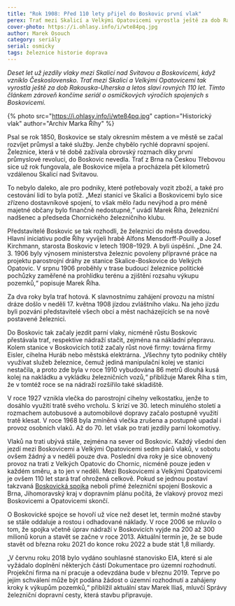 ```yaml
---
title: "Rok 1908: Před 110 lety přijel do Boskovic první vlak"
perex: Trať mezi Skalicí a Velkými Opatovicemi vyrostla ještě za dob Rakouska-Uherska a letos slaví rovných 110 let. Tímto článkem končíme seriál o osmičkových výročích spojených s Boskovicemi.
cover-photo: https://i.ohlasy.info/i/wte84pq.jpg
author: Marek Osouch
category: seriály
serial: osmicky
tags: železnice historie doprava
---
```


*Deset let už jezdily vlaky mezi Skalicí nad Svitavou a Boskovicemi, když vzniklo Československo. Trať mezi Skalicí a Velkými Opatovicemi tak vyrostla ještě za dob Rakouska-Uherska a letos slaví rovných 110 let. Tímto článkem zároveň končíme seriál o osmičkových výročích spojených s Boskovicemi.*

{% photo src="https://i.ohlasy.info/i/wte84pq.jpg" caption="Historický vlak" author="Archiv Marka Říhy" %}

Psal se rok 1850, Boskovice se staly okresním městem a ve městě se začal rozvíjet průmysl a také služby. Jenže chybělo rychlé dopravní spojení. Železnice, která v té době zažívala obrovský rozmach díky první průmyslové revoluci, do Boskovic nevedla. Trať z Brna na Českou Třebovou sice už rok fungovala, ale Boskovice míjela a procházela pět kilometrů vzdálenou Skalicí nad Svitavou.

To nebylo daleko, ale pro podniky, které potřebovaly vozit zboží, a také pro cestování lidí to byla potíž. „Mezi stanicí ve Skalici a Boskovicemi bylo sice zřízeno dostavníkové spojení, to však mělo řadu nevýhod a pro méně majetné občany bylo finančně nedostupné,“ uvádí Marek Říha, železniční nadšenec a předseda Chornického železničního klubu.

Představitelé Boskovic se tak rozhodli, že železnici do města dovedou. Hlavní iniciativu podle Říhy vyvíjeli hrabě Alfons Mensdorff-Pouilly a Josef Kirchmann, starosta Boskovic v letech 1908–1929. A byli úspěšní. „Dne 24. 3. 1906 byly výnosem ministerstva železnic povoleny přípravné práce na projektu parostrojní dráhy ze stanice Skalice-Boskovice do Velkých Opatovic. V srpnu 1906 proběhly v trase budoucí železnice politické pochůzky zaměřené na prohlídku terénu a zjištění rozsahu výkupu pozemků,“ popisuje Marek Říha.

Za dva roky byla trať hotová. K slavnostnímu zahájení provozu na místní dráze došlo v neděli 17. května 1908 jízdou zvláštního vlaku. Na jeho jízdu byli pozváni představitelé všech obcí a měst nacházejících se na nově postavené železnici.

Do Boskovic tak začaly jezdit parní vlaky, nicméně růstu Boskovic přestávala trať, respektive nádraží stačit, zejména na nákladní přepravu. Kolem stanice v Boskovicích totiž začaly růst nové firmy: továrna firmy Eisler, cihelna Huráb nebo městská elektrárna. „Všechny tyto podniky chtěly využívat služeb železnice, čemuž jediná manipulační kolej ve stanici nestačila, a proto zde byla v roce 1910 vybudována 86 metrů dlouhá kusá kolej na nakládku a vykládku železničních vozů,“ přibližuje Marek Říha s tím, že v tomtéž roce se na nádraží rozšířilo také skladiště.

V roce 1927 vznikla vlečka do parostrojní cihelny velkostatku, jenže to dosáhlo využití tratě svého vrcholu. S krizí ve 30. letech minulého století a rozmachem autobusové a automobilové dopravy začalo postupně využití tratě klesat. V roce 1968 byla zmíněná vlečka zrušena a postupně upadal i provoz osobních vlaků. Až do 70. let však po trati jezdily parní lokomotivy.

Vlaků na trati ubývá stále, zejména na sever od Boskovic. Každý všední den jezdí mezi Boskovicemi a Velkými Opatovicemi sedm párů vlaků, v sobotu ovšem žádný a v neděli pouze dva. Poslední dva roky je sice obnovený provoz na trati z Velkých Opatovic do Chornic, nicméně pouze jeden v každém směru, a to jen v neděli. Mezi Boskovicemi a Velkými Opatovicemi je ovšem 110 let stará trať ohrožená celkově. Pokud se jednou postaví takzvaná [Boskovická spojka](https://forum.ohlasy.info/t/boskovicka-spojka/156) neboli přímé železniční spojení Boskovic a Brna, Jihomoravský kraj v dopravním plánu počítá, že vlakový provoz mezi Boskovicemi a Opatovicemi skončí.

O Boskovické spojce se hovoří už více než deset let, termín možné stavby se stále oddaluje a rostou i odhadované náklady. V roce 2006 se mluvilo o tom, že spojka včetně úprav nádraží v Boskovicích vyjde na 200 až 300 milionů korun a stavět se začne v roce 2013. Aktuální termín je, že se bude stavět od března roku 2021 do konce roku 2022 a bude stát 1,8 miliardy.

„V červnu roku 2018 bylo vydáno souhlasné stanovisko EIA, které si ale vyžádalo doplnění některých částí Dokumentace pro územní rozhodnutí. Projekční firma na ní pracuje a odevzdána bude v březnu 2019. Teprve po jejím schválení může být podána žádost o územní rozhodnutí a zahájeny kroky k výkupům pozemků,“ přiblížil aktuální stav Marek Iliaš, mluvčí Správy železniční dopravní cesty, která stavbu připravuje.
